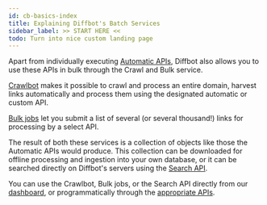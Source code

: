 ```yaml
---
id: cb-basics-index
title: Explaining Diffbot's Batch Services
sidebar_label: >> START HERE <<
todo: Turn into nice custom landing page
---
```


Apart from individually executing [Automatic APIs](api-basics-index), Diffbot also allows you to use these APIs in bulk through the Crawl and Bulk service.

[Crawlbot](cb-intro-cb) makes it possible to crawl and process an entire domain, harvest links automatically and process them using the designated automatic or custom API.

[Bulk jobs](cb-intro-bulk) let you submit a list of several (or several thousand!) links for processing by a select API.

The result of both these services is a collection of objects like those the Automatic APIs would produce. This collection can be downloaded for offline processing and ingestion into your own database, or it can be searched directly on Diffbot's servers using the [Search API](cb-intro-search).

You can use the Crawlbot, Bulk jobs, or the Search API directly from our [dashboard](tutorials-new-dashboard), or programmatically through the [appropriate APIs](api-cb).
